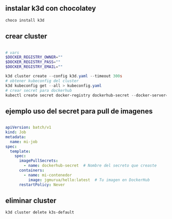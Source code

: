 ## instalar k3d con chocolatey

```powershell
choco install k3d
```

## crear cluster

```powershell

# vars
$DOCKER_REGISTRY_OWNER=""
$DOCKER_REGISTRY_PASS=""
$DOCKER_REGISTRY_EMAIL=""

k3d cluster create --config k3d.yaml --timeout 300s
# obtener kubeconfig del cluster
k3d kubeconfig get --all > kubeconfig.yaml
# crear secret para dockerhub
kubectl create secret docker-registry dockerhub-secret --docker-server=https://index.docker.io/v1/  --docker-username=$DOCKER_REGISTRY_OWNER --docker-password=$DOCKER_REGISTRY_PASS --docker-email=$DOCKER_REGISTRY_EMAIL --kubeconfig kubeconfig.yaml
```

## ejemplo uso del secret para pull de imagenes

```yaml

apiVersion: batch/v1
kind: Job
metadata:
  name: mi-job
spec:
  template:
    spec:
      imagePullSecrets:
        - name: dockerhub-secret  # Nombre del secreto que creaste
      containers:
        - name: mi-contenedor
          image: jgmurua/hello:latest  # Tu imagen en DockerHub
      restartPolicy: Never

```

## eliminar cluster

```powershell
k3d cluster delete k3s-default
```

